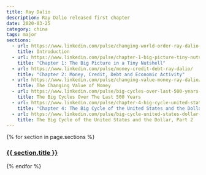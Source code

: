 ```yaml
---
title: Ray Dalio
description: Ray Dalio released first chapter
date: 2020-03-25
category: china
tags: major 
sections: 
  - url: https://www.linkedin.com/pulse/changing-world-order-ray-dalio-1f
    title: Introduction
  - url: https://www.linkedin.com/pulse/chapter-1-big-picture-tiny-nutshell-ray-dalio/
    title: "Chapter 1: The Big Picture in a Tiny Nutshell"
  - url: https://www.linkedin.com/pulse/money-credit-debt-ray-dalio/
    title: "Chapter 2: Money, Credit, Debt and Economic Activity"
  - url: https://www.linkedin.com/pulse/changing-value-money-ray-dalio/
    title: The Changing Value of Money
  - url: https://www.linkedin.com/pulse/big-cycles-over-last-500-years-ray-dalio/
    title: The Big Cycles Over The Last 500 Years
  - url: https://www.linkedin.com/pulse/chapter-4-big-cycle-united-states-dollar-part-1-ray-dalio/
    title: "Chapter 4: The Big Cycle of the United States and the Dollar, Part 1"
  - url: https://www.linkedin.com/pulse/big-cycle-united-states-dollar-part-2-ray-dalio/
    title: The Big Cycle of the United States and the Dollar, Part 2
---
```


{% for section in page.sections %}
  <h3><a href="{{ section.url }}">{{ section.title }}</a></h3>
{% endfor %}
